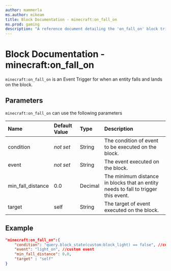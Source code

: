 ```yaml
---
author: mammerla
ms.author: mikeam
title: Block Documentation - minecraft:on_fall_on
ms.prod: gaming
description: "A reference document detailing the 'on_fall_on' block trigger"
---
```


# Block Documentation - minecraft:on_fall_on

`minecraft:on_fall_on` is an Event Trigger for when an entity falls and lands on the block.

## Parameters

`minecraft:on_fall_on` can use the following parameters

|Name |Default Value  |Type  |Description  |
|:----------|:----------|:----------|:----------|
|condition|*not set* | String|  The condition of event to be executed on the block. |
|event|*not set* | String|  The event executed on the block. |
|min_fall_distance| 0.0| Decimal|  The minimum distance in blocks that an entity needs to fall to trigger this event. |
| target| self| String| The target of event executed on the block. |

## Example

```json
"minecraft:on_fall_on":{
    "condition": "query.block_state(custom:block_light) == false", //custom condition
    "event": "light_on", //custom event
    "min_fall_distance": 0.0,
    "target" : "self"
}
```
